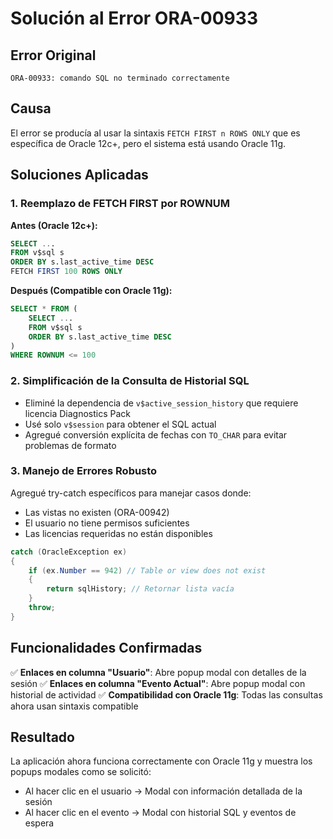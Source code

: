 # Solución al Error ORA-00933

## Error Original
```
ORA-00933: comando SQL no terminado correctamente
```

## Causa
El error se producía al usar la sintaxis `FETCH FIRST n ROWS ONLY` que es específica de Oracle 12c+, pero el sistema está usando Oracle 11g.

## Soluciones Aplicadas

### 1. Reemplazo de FETCH FIRST por ROWNUM

**Antes (Oracle 12c+):**
```sql
SELECT ...
FROM v$sql s
ORDER BY s.last_active_time DESC
FETCH FIRST 100 ROWS ONLY
```

**Después (Compatible con Oracle 11g):**
```sql
SELECT * FROM (
    SELECT ...
    FROM v$sql s
    ORDER BY s.last_active_time DESC
)
WHERE ROWNUM <= 100
```

### 2. Simplificación de la Consulta de Historial SQL

- Eliminé la dependencia de `v$active_session_history` que requiere licencia Diagnostics Pack
- Usé solo `v$session` para obtener el SQL actual
- Agregué conversión explícita de fechas con `TO_CHAR` para evitar problemas de formato

### 3. Manejo de Errores Robusto

Agregué try-catch específicos para manejar casos donde:
- Las vistas no existen (ORA-00942)
- El usuario no tiene permisos suficientes
- Las licencias requeridas no están disponibles

```csharp
catch (OracleException ex)
{
    if (ex.Number == 942) // Table or view does not exist
    {
        return sqlHistory; // Retornar lista vacía
    }
    throw;
}
```

## Funcionalidades Confirmadas

✅ **Enlaces en columna "Usuario"**: Abre popup modal con detalles de la sesión
✅ **Enlaces en columna "Evento Actual"**: Abre popup modal con historial de actividad
✅ **Compatibilidad con Oracle 11g**: Todas las consultas ahora usan sintaxis compatible

## Resultado

La aplicación ahora funciona correctamente con Oracle 11g y muestra los popups modales como se solicitó:
- Al hacer clic en el usuario → Modal con información detallada de la sesión
- Al hacer clic en el evento → Modal con historial SQL y eventos de espera

